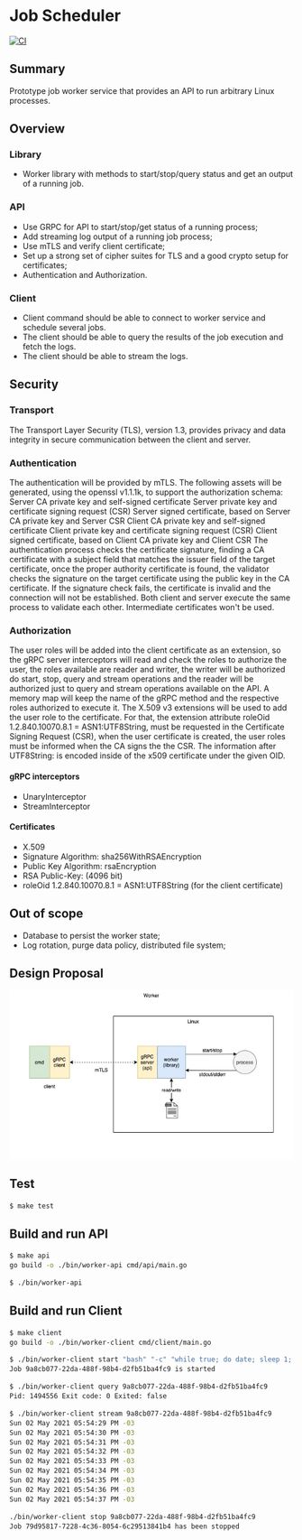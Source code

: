 # Job Scheduler

[![CI](https://github.com/renatoaguimaraes/job-scheduler/actions/workflows/ci.yml/badge.svg?branch=library)](https://github.com/renatoaguimaraes/job-scheduler/actions/workflows/ci.yml)

## Summary

Prototype job worker service that provides an API to run arbitrary Linux processes.

## Overview

### Library

*   Worker library with methods to start/stop/query status and get an output of a running job.

### API

*   Use GRPC for API to start/stop/get status of a running process;
*   Add streaming log output of a running job process; 
*   Use mTLS and verify client certificate; 
*   Set up a strong set of cipher suites for TLS and a good crypto setup for certificates;
*   Authentication and Authorization.

### Client	

*   Client command should be able to connect to worker service and schedule several jobs. 
*   The client should be able to query the results of the job execution and fetch the logs. 
*   The client should be able to stream the logs.

## Security

### Transport

The Transport Layer Security (TLS), version 1.3, provides privacy and data integrity in secure communication between the client and server.

### Authentication

The authentication will be provided by mTLS. The following assets will be generated, using the openssl v1.1.1k, to support the authorization schema:
Server CA private key and self-signed certificate
Server private key and certificate signing request (CSR)
Server signed certificate, based on Server CA private key and Server CSR
Client CA private key and self-signed certificate
Client private key and certificate signing request (CSR)
Client signed certificate, based on Client CA private key and Client CSR
The authentication process checks the certificate signature, finding a CA certificate with a subject field that matches the issuer field of the target certificate, once the proper authority certificate is found, the validator checks the signature on the target certificate using the public key in the CA certificate. If the signature check fails, the certificate is invalid and the connection will not be established. Both client and server execute the same process to validate each other. Intermediate certificates won't be used.

### Authorization
The user roles will be added into the client certificate as an extension, so the gRPC server interceptors will read and check the roles to authorize the user, the roles available are reader and writer, the writer will be authorized do start, stop, query and stream operations and the reader will be authorized just to query and stream operations available on the API. A memory map will keep the name of the gRPC method and the respective roles authorized to execute it.
The X.509 v3 extensions will be used to add the user role to the certificate. For that, the extension attribute roleOid 1.2.840.10070.8.1 = ASN1:UTF8String, must be requested in the Certificate Signing Request (CSR), when the user certificate is created, the user roles must be informed when the CA signs the the CSR. The information after UTF8String: is encoded inside of the x509 certificate under the given OID.

#### gRPC interceptors
* UnaryInterceptor
* StreamInterceptor

#### Certificates
* X.509
* Signature Algorithm: sha256WithRSAEncryption
* Public Key Algorithm: rsaEncryption
* RSA Public-Key: (4096 bit)
* roleOid 1.2.840.10070.8.1 = ASN1:UTF8String (for the client certificate)

## Out of scope

*   Database to persist the worker state;
*   Log rotation, purge data policy, distributed file system;

## Design Proposal 

![Architecture](assets/architecture.jpg)

## Test

```sh
$ make test
```
## Build and run API

```sh
$ make api
go build -o ./bin/worker-api cmd/api/main.go
```

```sh
$ ./bin/worker-api
```

## Build and run Client

```sh
$ make client
go build -o ./bin/worker-client cmd/client/main.go
```

```sh
$ ./bin/worker-client start "bash" "-c" "while true; do date; sleep 1; done"
Job 9a8cb077-22da-488f-98b4-d2fb51ba4fc9 is started
```

```sh
$ ./bin/worker-client query 9a8cb077-22da-488f-98b4-d2fb51ba4fc9
Pid: 1494556 Exit code: 0 Exited: false
```

```sh
$ ./bin/worker-client stream 9a8cb077-22da-488f-98b4-d2fb51ba4fc9
Sun 02 May 2021 05:54:29 PM -03
Sun 02 May 2021 05:54:30 PM -03
Sun 02 May 2021 05:54:31 PM -03
Sun 02 May 2021 05:54:32 PM -03
Sun 02 May 2021 05:54:33 PM -03
Sun 02 May 2021 05:54:34 PM -03
Sun 02 May 2021 05:54:35 PM -03
Sun 02 May 2021 05:54:36 PM -03
Sun 02 May 2021 05:54:37 PM -03
```

```sh
./bin/worker-client stop 9a8cb077-22da-488f-98b4-d2fb51ba4fc9
Job 79d95817-7228-4c36-8054-6c29513841b4 has been stopped
```
